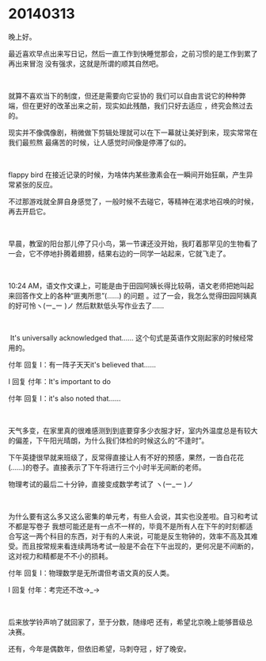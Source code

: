 # 20140313

晚上好。

最近喜欢早点出来写日记，然后一直工作到快睡觉那会，之前习惯的是工作到累了再出来冒泡 没有强求，这就是所谓的顺其自然吧。

<br/>

就算不喜欢当下的制度，但还是需要向它妥协的 我们可以自由言说它的种种弊端，但在更好的改革出来之前，现实如此残酷，我们只好去适应 ，终究会熬过去的。

现实并不像偶像剧，稍微做下剪辑处理就可以在下一幕就让美好到来，现实常常在我们最煎熬 最痛苦的时候，让人感觉时间像是停滞了似的。

<br/>

flappy bird 在接近记录的时候，为啥体内某些激素会在一瞬间开始狂飙，产生异常紧张的反应。

不过那游戏就全屏自身感觉了，一般时候不去碰它，等精神在渴求地召唤的时候，再去开启它。

<br/>

早晨，教室的阳台那儿停了只小鸟，第一节课还没开始，我盯着那罕见的生物看了一会，它不停地扑腾着翅膀，结果右边的一同学一站起来，它就飞走了。

<br/>

10:24 AM，语文作文课上，可能是由于田园阿姨长得比较萌，语文老师把她叫起来回答作文上的各种“匪夷所思”(……) 的问题 。过了一会，我怎么觉得田园阿姨真的好可怜ヽ(ー_ー )ノ 然后默默低头写作业去了……

<br/>

 It's universally acknowledged that…… 这个句式是英语作文刚起家的时候经常用的。

付年 回复 I：有一阵子天天it's believed that…...

I 回复 付年：It's important to do

付年 回复 I：it's also noted that…...

<br/>

天气多变，在家里真的很难感测到到底要穿多少衣服才好，室内外温度总是有较大的偏差，下午阳光晴朗，为什么我们体检的时候这么的“不逢时”。

下午英捷很早就来班级了，反常得直接让人有不好的预感，果然，一沓白花花(……)的卷子。直接表示了下午将进行三个小时半无间断的老师。

物理考试的最后二十分钟，直接变成数学考试了 ヽ(ー_ー )ノ

<br/>

为什么要有这么多又这么密集的单元考，有些人会说，其实也没差啦。自习和考试不都是写卷子 我想可能还是有一点不一样的，毕竟不是所有人在下午的时刻都适合写这一两个科目的东西，对于有的人来说，可能是反生物钟的，效率不高及其难受。而且按常规来看连续两场考试一般是不会在下午出现的，更何况是不间断的，这对视力和精都是不不小的损耗。

付年 回复 I：物理数学是无所谓但考语文真的反人类。

I 回复 付年：考完还不改→_→

<br/>

后来放学铃声响了就回家了，至于分数，随缘吧 还有，希望北京晚上能够晋级总决赛。

还有，今年是偶数年，但依旧希望，马刺夺冠 ，好了晚安。